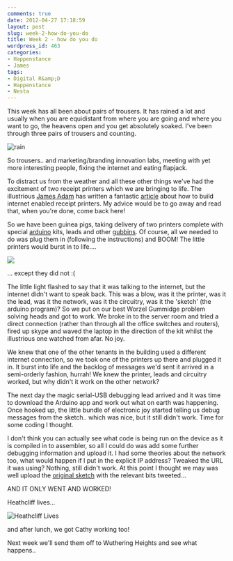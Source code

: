 ```yaml
---
comments: true
date: 2012-04-27 17:18:59
layout: post
slug: week-2-how-do-you-do
title: Week 2 - how do you do
wordpress_id: 463
categories:
- Happenstance
- James
tags:
- Digital R&amp;D
- Happenstance
- Nesta
---
```


This week has all been about pairs of trousers. It has rained a lot and usually when you are equidistant from where you are going and where you want to go, the heavens open and you get absolutely soaked. I've been through three pairs of trousers and counting.

![rain](http://happenstanceproject.com/assets/wp-content/uploads/2012/04/rain-620x620.jpg)

So trousers.. and marketing/branding innovation labs, meeting with yet more interesting people, fixing the internet and eating flapjack.

To distract us from the weather and all these other things we've had the excitement of two receipt printers which we are bringing to life. The illustrious [James Adam](http://twitter.com/lazyatom) has written a fantastic [article](http://gofreerange.com/hello-printer) about how to build internet enabled receipt printers. My advice would be to go away and read that, when you're done, come back here!

So we have been guinea pigs, taking delivery of two printers complete with special [arduino](http://www.arduino.cc/) kits, leads and other [gubbins](http://uncyclopedia.wikia.com/wiki/Gubbins). Of course, all we needed to do was plug them in (following the instructions) and BOOM! The little printers would burst in to life....

![](http://happenstanceproject.com/assets/wp-content/uploads/2012/04/heathcliff12-463x620.jpg)

... except they did not :(

The little light flashed to say that it was talking to the internet, but the internet didn't want to speak back. This was a blow, was it the printer, was it the lead, was it the network, was it the circuitry, was it the 'sketch' (the arduino program)? So we put on our best Worzel Gummidge problem solving heads and got to work. We broke in to the server room and tried a direct connection (rather than through all the office switches and routers), fired up skype and waved the laptop in the direction of the kit whilst the illustrious one watched from afar. No joy.

We knew that one of the other tenants in the building used a different internet connection, so we took one of the printers up there and plugged it in. It burst into life and the backlog of messages we'd sent it arrived in a semi-orderly fashion, hurrah! We knew the printer, leads and circuitry worked, but why didn't it work on the other network? 

The next day the magic serial-USB debugging lead arrived and it was time to download the Arduino app and work out what on earth was happening. Once hooked up, the little bundle of electronic joy started telling us debug messages from the sketch.. which was nice, but it still didn't work. Time for some coding I thought. 

I don't think you can actually see what code is being run on the device as it is compiled in to assembler, so all I could do was add some further debugging information and upload it. I had some theories about the network too, what would happen if I put in the explicit IP address? Tweaked the URL it was using? Nothing, still didn't work. At this point I thought we may was well upload the [original sketch](https://github.com/freerange/printer/blob/master/printer.ino) with the relevant bits tweeted...

AND IT ONLY WENT AND WORKED!

Heathcliff lives...

![Heathcliff Lives](http://happenstanceproject.com/assets/wp-content/uploads/2012/04/heathcliff31-620x620.jpg)

and after lunch, we got Cathy working too!

Next week we'll send them off to Wuthering Heights and see what happens..
